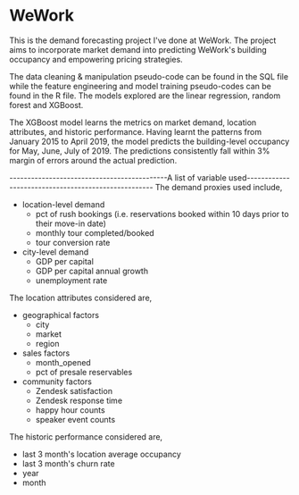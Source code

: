 # WeWork
This is the demand forecasting project I've done at WeWork. The project aims to incorporate market demand into predicting WeWork's building occupancy and empowering pricing strategies. 

The data cleaning & manipulation pseudo-code can be found in the SQL file while the feature engineering and model training pseudo-codes can be found in the R file. The models explored are the linear regression, random forest and XGBoost.

The XGBoost model learns the metrics on market demand, location attributes, and historic performance. Having learnt the patterns from January 2015 to April 2019, the model predicts the building-level occupancy for May, June, July of 2019. The predictions consistently fall within 3% margin of errors around the actual prediction.

--------------------------------------------A list of variable used----------------------------------------------------
The demand proxies used include,
*   location-level demand
       * pct of rush bookings (i.e. reservations booked within 10 days prior to their move-in date)
       * monthly tour completed/booked
       * tour conversion rate
*   city-level demand
       * GDP per capital
       * GDP per capital annual growth
       * unemployment rate
 
 The location attributes considered are,
 *   geographical factors
       * city
       * market
       * region
 *   sales factors
       * month_opened
       * pct of presale reservables
 *   community factors
       * Zendesk satisfaction
       * Zendesk response time
       * happy hour counts
       * speaker event counts
 
 The historic performance considered are,
 * last 3 month's location average occupancy
 * last 3 month's churn rate
 * year
 * month
